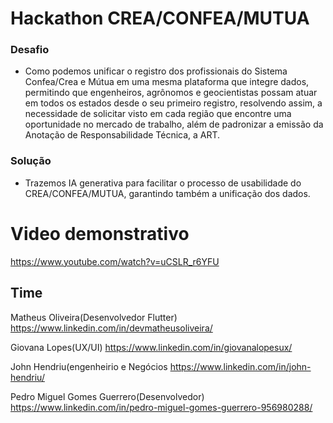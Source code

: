 # Hackathon CREA/CONFEA/MUTUA
### Desafio
* Como podemos unificar o registro dos profissionais do Sistema Confea/Crea e Mútua em uma mesma plataforma que integre dados, permitindo que engenheiros, agrônomos e geocientistas possam atuar em todos os estados desde o seu primeiro registro, resolvendo assim, a necessidade de solicitar visto em cada região que encontre uma oportunidade no mercado de trabalho, além de padronizar a emissão da Anotação de Responsabilidade Técnica, a ART.

### Solução
* Trazemos IA generativa para facilitar o processo de usabilidade do CREA/CONFEA/MUTUA, garantindo também a unificação dos dados.

# Video demonstrativo
https://www.youtube.com/watch?v=uCSLR_r6YFU

## Time
Matheus Oliveira(Desenvolvedor Flutter)
https://www.linkedin.com/in/devmatheusoliveira/

Giovana Lopes(UX/UI)
https://www.linkedin.com/in/giovanalopesux/

John Hendriu(engenheirio e Negócios
https://www.linkedin.com/in/john-hendriu/

Pedro Miguel Gomes Guerrero(Desenvolvedor)
https://www.linkedin.com/in/pedro-miguel-gomes-guerrero-956980288/
